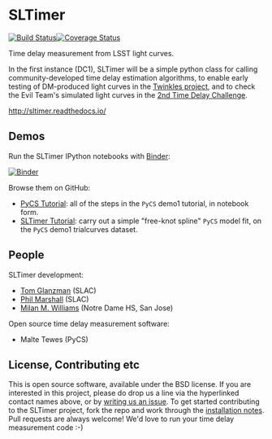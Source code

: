 # SLTimer
[![Build Status](https://travis-ci.org/DarkEnergyScienceCollaboration/SLTimer.svg?branch=master)](https://travis-ci.org/DarkEnergyScienceCollaboration/SLTimer)[![Coverage Status](https://coveralls.io/repos/github/DarkEnergyScienceCollaboration/SLTimer/badge.svg?branch=master)](https://coveralls.io/github/DarkEnergyScienceCollaboration/SLTimer?branch=master)

Time delay measurement from LSST light curves.

In the first instance (DC1), SLTimer will be a simple python class for calling community-developed time delay estimation algorithms, to enable early testing of DM-produced light curves in the [Twinkles project](https://github.com/DarkEnergyScienceCollaboration/Twinkles), and to check the Evil Team's simulated light curves in the [2nd Time Delay Challenge](http://timdelaychallenge.org). 

http://sltimer.readthedocs.io/

<!-- ![Example mock multi-filter LSST data from the 2nd Time Delay Challenge](https://raw.githubusercontent.com/DarkEnergyScienceCollaboration/SLTimeDelayChallenge/master/docs/TDC2/figs/example_lcs.png?token=AArY9_ujo_lqsLQGHlmkO47i7eQAMgpvks5XXu5qwA%3D%3D) -->

## Demos

Run the SLTimer IPython notebooks with [Binder](http://mybinder.org):

[![Binder](http://mybinder.org/badge.svg)](http://mybinder.org/repo/DarkEnergyScienceCollaboration/SLTimer)

Browse them on GitHub:
* [PyCS Tutorial](https://github.com/DarkEnergyScienceCollaboration/SLTimer/blob/master/notebooks/PyCS_Tutorial.ipynb): all of the steps in the `PyCS` demo1 tutorial, in notebook form.
* [SLTimer Tutorial](https://github.com/DarkEnergyScienceCollaboration/SLTimer/blob/master/notebooks/SLTimer_Tutorial.ipynb): carry out a simple "free-knot spline" `PyCS` model fit, on the `PyCS` demo1 trialcurves dataset.

## People

SLTimer development:
* [Tom Glanzman](https://github.com/DarkEnergyScienceCollaboration/SLTimer/issues/new?body=@TomGlanzman) (SLAC)
* [Phil Marshall](https://github.com/DarkEnergyScienceCollaboration/SLTimer/issues/new?body=@drphilmarshall) (SLAC)
* [Milan M. Williams](https://github.com/DarkEnergyScienceCollaboration/SLTimer/issues/new?body=@milanwilliams) (Notre Dame HS, San Jose)

Open source time delay measurement software:
* Malte Tewes (PyCS)

## License, Contributing etc

This is open source software, available under the BSD license. If you are interested in this project, please do drop us a line via the hyperlinked contact names above, or by [writing us an issue](https://github.com/DarkEnergyScienceCollaboration/SLTimer/issues/new). To get started contributing to the SLTimer project, fork the repo and work through the [installation notes](https://github.com/DarkEnergyScienceCollaboration/SLTimer/blob/master/INSTALL.md). Pull requests are always welcome! We'd love to run your time delay measurement code :-)

